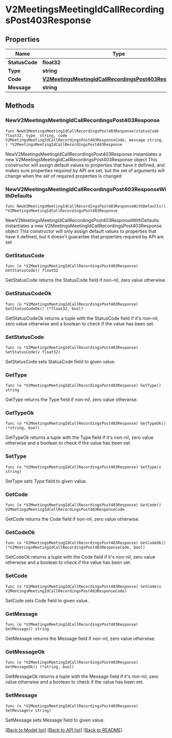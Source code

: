 # V2MeetingsMeetingIdCallRecordingsPost403Response

## Properties

Name | Type | Description | Notes
------------ | ------------- | ------------- | -------------
**StatusCode** | **float32** |  | 
**Type** | **string** |  | 
**Code** | [**V2MeetingsMeetingIdCallRecordingsPost403ResponseCode**](V2MeetingsMeetingIdCallRecordingsPost403ResponseCode.md) |  | 
**Message** | **string** |  | 

## Methods

### NewV2MeetingsMeetingIdCallRecordingsPost403Response

`func NewV2MeetingsMeetingIdCallRecordingsPost403Response(statusCode float32, type_ string, code V2MeetingsMeetingIdCallRecordingsPost403ResponseCode, message string, ) *V2MeetingsMeetingIdCallRecordingsPost403Response`

NewV2MeetingsMeetingIdCallRecordingsPost403Response instantiates a new V2MeetingsMeetingIdCallRecordingsPost403Response object
This constructor will assign default values to properties that have it defined,
and makes sure properties required by API are set, but the set of arguments
will change when the set of required properties is changed

### NewV2MeetingsMeetingIdCallRecordingsPost403ResponseWithDefaults

`func NewV2MeetingsMeetingIdCallRecordingsPost403ResponseWithDefaults() *V2MeetingsMeetingIdCallRecordingsPost403Response`

NewV2MeetingsMeetingIdCallRecordingsPost403ResponseWithDefaults instantiates a new V2MeetingsMeetingIdCallRecordingsPost403Response object
This constructor will only assign default values to properties that have it defined,
but it doesn't guarantee that properties required by API are set

### GetStatusCode

`func (o *V2MeetingsMeetingIdCallRecordingsPost403Response) GetStatusCode() float32`

GetStatusCode returns the StatusCode field if non-nil, zero value otherwise.

### GetStatusCodeOk

`func (o *V2MeetingsMeetingIdCallRecordingsPost403Response) GetStatusCodeOk() (*float32, bool)`

GetStatusCodeOk returns a tuple with the StatusCode field if it's non-nil, zero value otherwise
and a boolean to check if the value has been set.

### SetStatusCode

`func (o *V2MeetingsMeetingIdCallRecordingsPost403Response) SetStatusCode(v float32)`

SetStatusCode sets StatusCode field to given value.


### GetType

`func (o *V2MeetingsMeetingIdCallRecordingsPost403Response) GetType() string`

GetType returns the Type field if non-nil, zero value otherwise.

### GetTypeOk

`func (o *V2MeetingsMeetingIdCallRecordingsPost403Response) GetTypeOk() (*string, bool)`

GetTypeOk returns a tuple with the Type field if it's non-nil, zero value otherwise
and a boolean to check if the value has been set.

### SetType

`func (o *V2MeetingsMeetingIdCallRecordingsPost403Response) SetType(v string)`

SetType sets Type field to given value.


### GetCode

`func (o *V2MeetingsMeetingIdCallRecordingsPost403Response) GetCode() V2MeetingsMeetingIdCallRecordingsPost403ResponseCode`

GetCode returns the Code field if non-nil, zero value otherwise.

### GetCodeOk

`func (o *V2MeetingsMeetingIdCallRecordingsPost403Response) GetCodeOk() (*V2MeetingsMeetingIdCallRecordingsPost403ResponseCode, bool)`

GetCodeOk returns a tuple with the Code field if it's non-nil, zero value otherwise
and a boolean to check if the value has been set.

### SetCode

`func (o *V2MeetingsMeetingIdCallRecordingsPost403Response) SetCode(v V2MeetingsMeetingIdCallRecordingsPost403ResponseCode)`

SetCode sets Code field to given value.


### GetMessage

`func (o *V2MeetingsMeetingIdCallRecordingsPost403Response) GetMessage() string`

GetMessage returns the Message field if non-nil, zero value otherwise.

### GetMessageOk

`func (o *V2MeetingsMeetingIdCallRecordingsPost403Response) GetMessageOk() (*string, bool)`

GetMessageOk returns a tuple with the Message field if it's non-nil, zero value otherwise
and a boolean to check if the value has been set.

### SetMessage

`func (o *V2MeetingsMeetingIdCallRecordingsPost403Response) SetMessage(v string)`

SetMessage sets Message field to given value.



[[Back to Model list]](../README.md#documentation-for-models) [[Back to API list]](../README.md#documentation-for-api-endpoints) [[Back to README]](../README.md)


